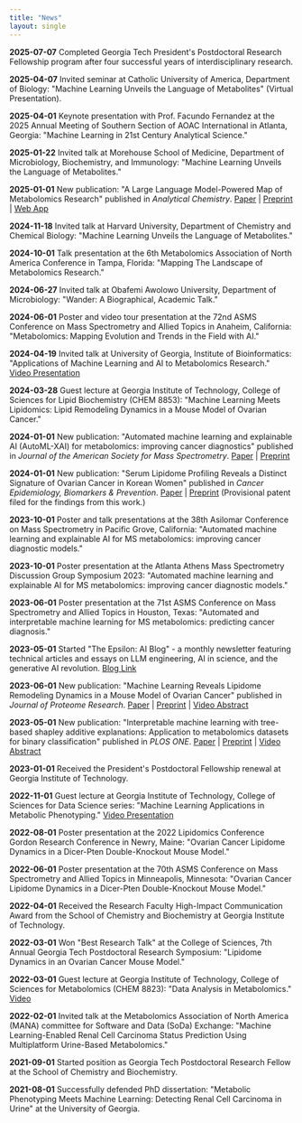 ```yaml
---
title: "News"
layout: single
---
```


**2025-07-07** Completed Georgia Tech President's Postdoctoral Research Fellowship program after four successful years of interdisciplinary research.

**2025-04-07** Invited seminar at Catholic University of America, Department of Biology: "Machine Learning Unveils the Language of Metabolites" (Virtual Presentation).

**2025-04-01** Keynote presentation with Prof. Facundo Fernandez at the 2025 Annual Meeting of Southern Section of AOAC International in Atlanta, Georgia: "Machine Learning in 21st Century Analytical Science."

**2025-01-22** Invited talk at Morehouse School of Medicine, Department of Microbiology, Biochemistry, and Immunology: "Machine Learning Unveils the Language of Metabolites."

**2025-01-01** New publication: "A Large Language Model-Powered Map of Metabolomics Research" published in *Analytical Chemistry*. [Paper](link) | [Preprint](link) | [Web App](link)

**2024-11-18** Invited talk at Harvard University, Department of Chemistry and Chemical Biology: "Machine Learning Unveils the Language of Metabolites."

**2024-10-01** Talk presentation at the 6th Metabolomics Association of North America Conference in Tampa, Florida: "Mapping The Landscape of Metabolomics Research."

**2024-06-27** Invited talk at Obafemi Awolowo University, Department of Microbiology: "Wander: A Biographical, Academic Talk."

**2024-06-01** Poster and video tour presentation at the 72nd ASMS Conference on Mass Spectrometry and Allied Topics in Anaheim, California: "Metabolomics: Mapping Evolution and Trends in the Field with AI."

**2024-04-19** Invited talk at University of Georgia, Institute of Bioinformatics: "Applications of Machine Learning and AI to Metabolomics Research." [Video Presentation](link)

**2024-03-28** Guest lecture at Georgia Institute of Technology, College of Sciences for Lipid Biochemistry (CHEM 8853): "Machine Learning Meets Lipidomics: Lipid Remodeling Dynamics in a Mouse Model of Ovarian Cancer."

**2024-01-01** New publication: "Automated machine learning and explainable AI (AutoML-XAI) for metabolomics: improving cancer diagnostics" published in *Journal of the American Society for Mass Spectrometry*. [Paper](link) | [Preprint](link)

**2024-01-01** New publication: "Serum Lipidome Profiling Reveals a Distinct Signature of Ovarian Cancer in Korean Women" published in *Cancer Epidemiology, Biomarkers & Prevention*. [Paper](link) | [Preprint](link) (Provisional patent filed for the findings from this work.)

**2023-10-01** Poster and talk presentations at the 38th Asilomar Conference on Mass Spectrometry in Pacific Grove, California: "Automated machine learning and explainable AI for MS metabolomics: improving cancer diagnostic models."

**2023-10-01** Poster presentation at the Atlanta Athens Mass Spectrometry Discussion Group Symposium 2023: "Automated machine learning and explainable AI for MS metabolomics: improving cancer diagnostic models."

**2023-06-01** Poster presentation at the 71st ASMS Conference on Mass Spectrometry and Allied Topics in Houston, Texas: "Automated and interpretable machine learning for MS metabolomics: predicting cancer diagnosis."

**2023-05-01** Started "The Epsilon: AI Blog" - a monthly newsletter featuring technical articles and essays on LLM engineering, AI in science, and the generative AI revolution. [Blog Link](link)

**2023-06-01** New publication: "Machine Learning Reveals Lipidome Remodeling Dynamics in a Mouse Model of Ovarian Cancer" published in *Journal of Proteome Research*. [Paper](link) | [Preprint](link) | [Video Abstract](link)

**2023-05-01** New publication: "Interpretable machine learning with tree-based shapley additive explanations: Application to metabolomics datasets for binary classification" published in *PLOS ONE*. [Paper](link) | [Preprint](link) | [Video Abstract](link)

**2023-01-01** Received the President's Postdoctoral Fellowship renewal at Georgia Institute of Technology.

**2022-11-01** Guest lecture at Georgia Institute of Technology, College of Sciences for Data Science series: "Machine Learning Applications in Metabolic Phenotyping." [Video Presentation](link)

**2022-08-01** Poster presentation at the 2022 Lipidomics Conference Gordon Research Conference in Newry, Maine: "Ovarian Cancer Lipidome Dynamics in a Dicer-Pten Double-Knockout Mouse Model."

**2022-06-01** Poster presentation at the 70th ASMS Conference on Mass Spectrometry and Allied Topics in Minneapolis, Minnesota: "Ovarian Cancer Lipidome Dynamics in a Dicer-Pten Double-Knockout Mouse Model."

**2022-04-01** Received the Research Faculty High-Impact Communication Award from the School of Chemistry and Biochemistry at Georgia Institute of Technology.

**2022-03-01** Won "Best Research Talk" at the College of Sciences, 7th Annual Georgia Tech Postdoctoral Research Symposium: "Lipidome Dynamics in an Ovarian Cancer Mouse Model."

**2022-03-01** Guest lecture at Georgia Institute of Technology, College of Sciences for Metabolomics (CHEM 8823): "Data Analysis in Metabolomics." [Video](link)

**2022-02-01** Invited talk at the Metabolomics Association of North America (MANA) committee for Software and Data (SoDa) Exchange: "Machine Learning-Enabled Renal Cell Carcinoma Status Prediction Using Multiplatform Urine-Based Metabolomics."

**2021-09-01** Started position as Georgia Tech Postdoctoral Research Fellow at the School of Chemistry and Biochemistry.

**2021-08-01** Successfully defended PhD dissertation: "Metabolic Phenotyping Meets Machine Learning: Detecting Renal Cell Carcinoma in Urine" at the University of Georgia.
